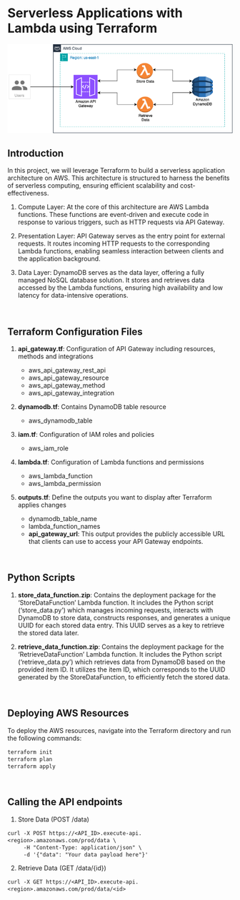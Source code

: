 # Serverless Applications with Lambda using Terraform

<p align="center">
<img src="images/Serverless_Application.png" alt="image" style="width:600px;"/>
</p>

## Introduction

In this project, we will leverage Terraform to build a serverless application architecture on AWS. This architecture is structured to harness the benefits of serverless computing, ensuring efficient scalability and cost-effectiveness.

1. Compute Layer: At the core of this architecture are AWS Lambda functions. These functions are event-driven and execute code in response to various triggers, such as HTTP requests via API Gateway. 

2. Presentation Layer: API Gateway serves as the entry point for external requests. It routes incoming HTTP requests to the corresponding Lambda functions, enabling seamless interaction between clients and the application background.

3. Data Layer: DynamoDB serves as the data layer, offering a fully managed NoSQL database solution. It stores and retrieves data accessed by the Lambda functions, ensuring high availability and low latency for data-intensive operations.

<br/>

## Terraform Configuration Files

1. **api_gateway.tf**: Configuration of API Gateway including resources, methods and integrations
    * aws_api_gateway_rest_api
    * aws_api_gateway_resource
    * aws_api_gateway_method
    * aws_api_gateway_integration

2. **dynamodb.tf**: Contains DynamoDB table resource
    * aws_dynamodb_table

3. **iam.tf**: Configuration of IAM roles and policies
    * aws_iam_role	 

4. **lambda.tf**: Configuration of Lambda functions and permissions
    * aws_lambda_function
    * aws_lambda_permission

5. **outputs.tf**: Define the outputs you want to display after Terraform applies changes
    * dynamodb_table_name
    * lambda_function_names
    * **api_gateway_url**: This output provides the publicly accessible URL that clients can use to access your API Gateway endpoints.
      
<br>

## Python Scripts

1. **store_data_function.zip**: Contains the deployment package for the ‘StoreDataFunction’ Lambda function. It includes the Python script (‘store_data.py’) which manages incoming requests, interacts with DynamoDB to store data, constructs responses, and generates a unique UUID for each stored data entry. This UUID serves as a key to retrieve the stored data later.    

2. **retrieve_data_function.zip**: Contains the deployment package for the ‘RetrieveDataFunction’ Lambda function. It includes the Python script (‘retrieve_data.py’) which retrieves data from DynamoDB based on the provided item ID. It utilizes the item ID, which corresponds to the UUID generated by the StoreDataFunction, to efficiently fetch the stored data.

<br/>

## Deploying AWS Resources

To deploy the AWS resources, navigate into the Terraform directory and run the following commands:

```
terraform init
terraform plan
terraform apply
```

<br/>

## Calling the API endpoints

1. Store Data (POST /data)
```
curl -X POST https://<API_ID>.execute-api.<region>.amazonaws.com/prod/data \
     -H "Content-Type: application/json" \
     -d '{"data": "Your data payload here"}'
```
2. Retrieve Data (GET /data/{id})
```
curl -X GET https://<API_ID>.execute-api.<region>.amazonaws.com/prod/data/<id>
```


  

